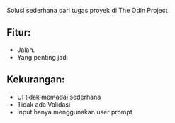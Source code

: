 Solusi sederhana dari tugas proyek di The Odin Project

## Fitur:
- Jalan.
- Yang penting jadi

## Kekurangan:
- UI ~~tidak memadai~~ sederhana
- Tidak ada Validasi
- Input hanya menggunakan user prompt